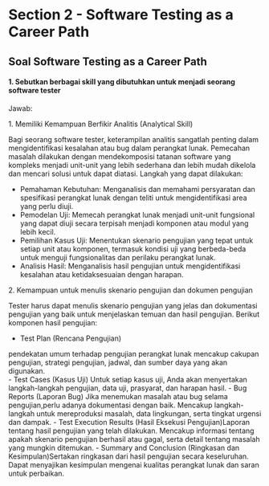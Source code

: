 # Section 2 - Software Testing as a Career Path

## Soal Software Testing as a Career Path
#### 1. Sebutkan berbagai skill yang dibutuhkan untuk menjadi seorang software tester

Jawab:
<aside>
1.  Memiliki Kemampuan Berfikir Analitis (Analytical Skill)

Bagi seorang software tester, keterampilan analitis sangatlah penting dalam mengidentifikasi kesalahan atau bug dalam perangkat lunak. Pemecahan masalah dilakukan dengan mendekomposisi tatanan software yang kompleks menjadi unit-unit yang lebih sederhana dan lebih mudah dikelola dan mencari solusi untuk dapat diatasi. Langkah yang dapat dilakukan:

- Pemahaman Kebutuhan: Menganalisis dan memahami persyaratan dan spesifikasi perangkat lunak dengan teliti untuk mengidentifikasi area yang perlu diuji.
- Pemodelan Uji: Memecah perangkat lunak menjadi unit-unit fungsional yang dapat diuji secara terpisah menjadi komponen atau modul yang lebih kecil.
- Pemilihan Kasus Uji: Menentukan skenario pengujian yang tepat untuk setiap unit atau komponen, termasuk kondisi uji yang berbeda-beda untuk menguji fungsionalitas dan perilaku perangkat lunak.
- Analisis Hasil: Menganalisis hasil pengujian untuk mengidentifikasi kesalahan atau ketidaksesuaian dengan harapan.
</aside>

<aside>
2. Kemampuan untuk menulis skenario pengujian dan dokumen pengujian

Tester harus dapat menulis skenario pengujian yang jelas dan dokumentasi pengujian yang baik untuk menjelaskan temuan dan hasil pengujian. Berikut komponen hasil pengujian:

- Test Plan (Rencana Pengujian)
<aside>
pendekatan umum terhadap pengujian perangkat lunak mencakup cakupan pengujian, strategi pengujian, jadwal, dan sumber daya yang akan digunakan.
</aside>
- Test Cases (Kasus Uji)
Untuk setiap kasus uji, Anda akan menyertakan langkah-langkah pengujian, data uji, prasyarat, dan harapan hasil.
- Bug Reports (Laporan Bug)
Jika menemukan masalah atau bug selama pengujian,perlu adanya dokumentasi dengan baik. Mencakup langkah-langkah untuk mereproduksi masalah, data lingkungan, serta tingkat urgensi dan dampak.
- Test Execution Results (Hasil Eksekusi Pengujian)Laporan tentang hasil pengujian yang telah dilakukan. Mencakup informasi tentang apakah skenario pengujian berhasil atau gagal, serta detail tentang masalah yang mungkin ditemukan.
- Summary and Conclusion (Ringkasan dan Kesimpulan)Sertakan ringkasan dari hasil pengujian secara keseluruhan. Dapat menyajikan kesimpulan mengenai kualitas perangkat lunak dan saran untuk perbaikan.
</aside>